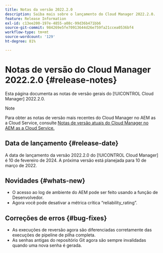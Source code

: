 ```yaml
---
title: Notas da versão 2022.2.0
description: Saiba mais sobre o lançamento do Cloud Manager 2022.2.0.
feature: Release Information
exl-id: c13ee200-197e-4855-a08c-99d36b471bb6
source-git-commit: 984269e5fe70913644d26e759fa21ccea0536bf4
workflow-type: tm+mt
source-wordcount: '129'
ht-degree: 81%

---
```


# Notas de versão do Cloud Manager 2022.2.0 {#release-notes}

Esta página documenta as notas de versão gerais do [!UICONTROL Cloud Manager] 2022.2.0.

>[!NOTE]
>
>Para obter as notas de versão mais recentes do Cloud Manager no AEM as a Cloud Service, consulte [Notas de versão atuais do Cloud Manager no AEM as a Cloud Service.](https://experienceleague.adobe.com/pt-br/docs/experience-manager-cloud-service/content/release-notes/cloud-manager/current)

## Data de lançamento {#release-date}

A data de lançamento da versão 2022.2.0 do [!UICONTROL Cloud Manager] é 10 de fevereiro de 2024. A próxima versão está planejada para 10 de março de 2022.

## Novidades {#whats-new}

* O acesso ao log de ambiente do AEM pode ser feito usando a função de Desenvolvedor.
* Agora você pode desativar a métrica crítica “reliability_rating”.

## Correções de erros {#bug-fixes}

* As execuções de reversão agora são diferenciadas corretamente das execuções de pipeline de pilha completa.
* As senhas antigas do repositório Git agora são sempre invalidadas quando uma nova senha é gerada.
